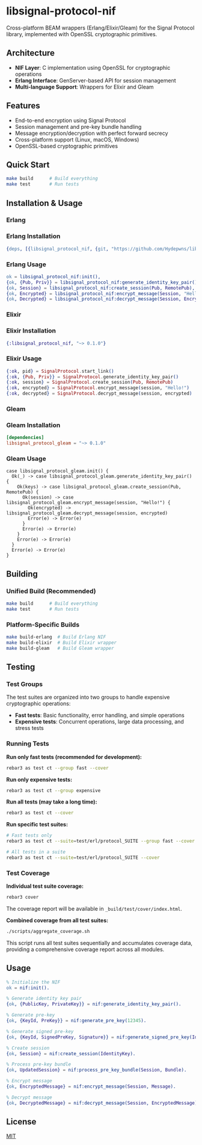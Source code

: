 # libsignal-protocol-nif

Cross-platform BEAM wrappers (Erlang/Elixir/Gleam) for the Signal Protocol library, implemented with OpenSSL cryptographic primitives.

## Architecture

- **NIF Layer**: C implementation using OpenSSL for cryptographic operations
- **Erlang Interface**: GenServer-based API for session management
- **Multi-language Support**: Wrappers for Elixir and Gleam

## Features

- End-to-end encryption using Signal Protocol
- Session management and pre-key bundle handling
- Message encryption/decryption with perfect forward secrecy
- Cross-platform support (Linux, macOS, Windows)
- OpenSSL-based cryptographic primitives

## Quick Start

```bash
make build      # Build everything
make test       # Run tests
```

## Installation & Usage

### Erlang

### Erlang Installation

```erlang
{deps, [{libsignal_protocol_nif, {git, "https://github.com/Hydepwns/libsignal-protocol-nif.git"}}]}.
```

### Erlang Usage

```erlang
ok = libsignal_protocol_nif:init(),
{ok, {Pub, Priv}} = libsignal_protocol_nif:generate_identity_key_pair(),
{ok, Session} = libsignal_protocol_nif:create_session(Pub, RemotePub),
{ok, Encrypted} = libsignal_protocol_nif:encrypt_message(Session, "Hello!"),
{ok, Decrypted} = libsignal_protocol_nif:decrypt_message(Session, Encrypted).
```

### Elixir

### Elixir Installation

```elixir
{:libsignal_protocol_nif, "~> 0.1.0"}
```

### Elixir Usage

```elixir
{:ok, pid} = SignalProtocol.start_link()
{:ok, {Pub, Priv}} = SignalProtocol.generate_identity_key_pair()
{:ok, session} = SignalProtocol.create_session(Pub, RemotePub)
{:ok, encrypted} = SignalProtocol.encrypt_message(session, "Hello!")
{:ok, decrypted} = SignalProtocol.decrypt_message(session, encrypted)
```

### Gleam

### Gleam Installation

```toml
[dependencies]
libsignal_protocol_gleam = "~> 0.1.0"
```

### Gleam Usage

```gleam
case libsignal_protocol_gleam.init() {
  Ok(_) -> case libsignal_protocol_gleam.generate_identity_key_pair() {
    Ok(keys) -> case libsignal_protocol_gleam.create_session(Pub, RemotePub) {
      Ok(session) -> case libsignal_protocol_gleam.encrypt_message(session, "Hello!") {
        Ok(encrypted) -> libsignal_protocol_gleam.decrypt_message(session, encrypted)
        Error(e) -> Error(e)
      }
      Error(e) -> Error(e)
    }
    Error(e) -> Error(e)
  }
  Error(e) -> Error(e)
}
```

## Building

### Unified Build (Recommended)

```bash
make build      # Build everything
make test       # Run tests
```

### Platform-Specific Builds

```bash
make build-erlang  # Build Erlang NIF
make build-elixir  # Build Elixir wrapper
make build-gleam   # Build Gleam wrapper
```

## Testing

### Test Groups

The test suites are organized into two groups to handle expensive cryptographic operations:

- **Fast tests**: Basic functionality, error handling, and simple operations
- **Expensive tests**: Concurrent operations, large data processing, and stress tests

### Running Tests

**Run only fast tests (recommended for development):**

```bash
rebar3 as test ct --group fast --cover
```

**Run only expensive tests:**

```bash
rebar3 as test ct --group expensive
```

**Run all tests (may take a long time):**

```bash
rebar3 as test ct --cover
```

**Run specific test suites:**

```bash
# Fast tests only
rebar3 as test ct --suite=test/erl/protocol_SUITE --group fast --cover

# All tests in a suite
rebar3 as test ct --suite=test/erl/protocol_SUITE --cover
```

### Test Coverage

**Individual test suite coverage:**

```bash
rebar3 cover
```

The coverage report will be available in `_build/test/cover/index.html`.

**Combined coverage from all test suites:**

```bash
./scripts/aggregate_coverage.sh
```

This script runs all test suites sequentially and accumulates coverage data, providing a comprehensive coverage report across all modules.

## Usage

```erlang
% Initialize the NIF
ok = nif:init().

% Generate identity key pair
{ok, {PublicKey, PrivateKey}} = nif:generate_identity_key_pair().

% Generate pre-key
{ok, {KeyId, PreKey}} = nif:generate_pre_key(12345).

% Generate signed pre-key
{ok, {KeyId, SignedPreKey, Signature}} = nif:generate_signed_pre_key(IdentityKey, 67890).

% Create session
{ok, Session} = nif:create_session(IdentityKey).

% Process pre-key bundle
{ok, UpdatedSession} = nif:process_pre_key_bundle(Session, Bundle).

% Encrypt message
{ok, EncryptedMessage} = nif:encrypt_message(Session, Message).

% Decrypt message
{ok, DecryptedMessage} = nif:decrypt_message(Session, EncryptedMessage).
```

## License

[MIT](LICENSE)
